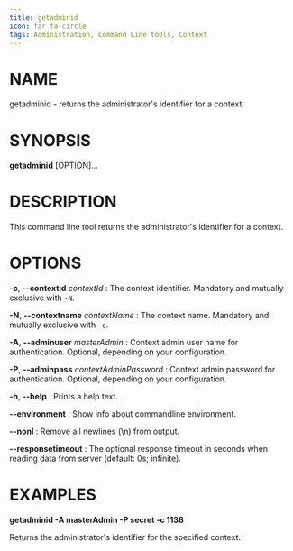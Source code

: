 ```yaml
---
title: getadminid
icon: far fa-circle
tags: Administration, Command Line tools, Context
---
```


# NAME

getadminid - returns the administrator's identifier for a context.

# SYNOPSIS

**getadminid** [OPTION]...

# DESCRIPTION

This command line tool returns the administrator's identifier for a context.

# OPTIONS

**-c**, **--contextid** *contextId*
: The context identifier. Mandatory and mutually exclusive with `-N`.

**-N**, **--contextname** *contextName*
: The context name. Mandatory and mutually exclusive with `-c`.

**-A**, **--adminuser** *masterAdmin*
: Context admin user name for authentication. Optional, depending on your configuration.

**-P**, **--adminpass** *contextAdminPassword*
: Context admin password for authentication. Optional, depending on your configuration.

**-h**, **--help**
: Prints a help text.

**--environment**
: Show info about commandline environment.

**--nonl**
: Remove all newlines (\\n) from output.

**--responsetimeout**
: The optional response timeout in seconds when reading data from server (default: 0s; infinite).

# EXAMPLES

**getadminid -A masterAdmin -P secret -c 1138**

Returns the administrator's identifier for the specified context.
